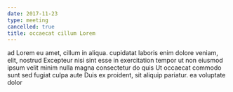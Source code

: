 ```yaml
---
date: 2017-11-23
type: meeting
cancelled: true
title: occaecat cillum Lorem
---
```

ad Lorem eu amet, cillum in aliqua. cupidatat laboris enim dolore veniam, elit, nostrud Excepteur nisi sint esse in exercitation tempor ut non eiusmod ipsum velit minim nulla magna consectetur do quis Ut occaecat commodo sunt sed fugiat culpa aute Duis ex proident, sit aliquip pariatur. ea voluptate dolor